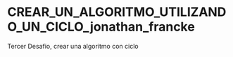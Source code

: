 # CREAR_UN_ALGORITMO_UTILIZANDO_UN_CICLO_jonathan_francke
Tercer Desafio, crear una algoritmo con ciclo
